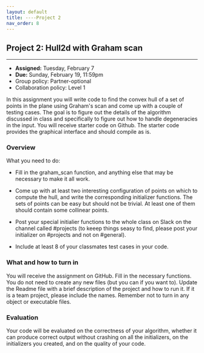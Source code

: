 ```yaml
---
layout: default 
title: ----Project 2
nav_order: 8
---
```




## Project 2: Hull2d with Graham scan 

*** 
* __Assigned:__ Tuesday, February 7
* __Due:__ Sunday, February 19, 11:59pm
* Group policy: Partner-optional 
* Collaboration policy: Level 1



In this assignment you will write code to find the convex hull of a set of points in the plane using Graham's scan and come up with a couple of testing cases.  The goal is to figure out the details of the algorithm discussed in class and specifically  to figure out how to handle degeneracies in the input.  You will receive starter code on Github. The starter code provides the graphical interface and should compile as is.




### Overview

What you need to do:

* Fill in the graham_scan function, and anything else that may be necessary to make it all work.

* Come up with at least two interesting configuration of points on which to compute the hull, and write the corresponding initializer functions. The sets  of points  can be easy but should not be trivial. At least one of them should contain some collinear points. 

* Post your special initialier functions to the whole class on Slack on  the channel called #projects (to keeep things seasy to find, please post your initializer on #projects  and not on #general). 

* Include at least 8 of your classmates test cases in your code.




### What and how to turn in


You will receive the assignment on GitHub. Fill in the  necessary functions. You do not need to create any new files (but you can if you want to). Update the Readme file with a brief description of the project and how to run it.  If it is a team project, please include the names.  Remember not to turn in any object or executable files.



### Evaluation


Your code will be evaluated on the correctness of your algorithm, whether it can produce correct output without crashing on all the initializers, on the initializers you created, and on the quality of your code.
